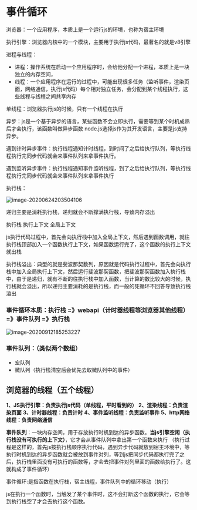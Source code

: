 # 事件循环

浏览器：一个应用程序，本质上是一个运行js的环境，也称为宿主环境

执行引擎：浏览器内核中的一个模块，主要用于执行js代码，最著名的就是v8引擎

进程与线程：

- 进程：操作系统在启动一个应用程序时，会给他分配一个进程，本质上是一块独立的内存空间，
- 线程：一个应用程序在运行的过程中，可能出现很多任务（监听事件，渲染页面，网络通信，执行js代码）每个相对独立任务，会分配到某个线程执行，这些线程与线程之间共享内存

单线程：浏览器执行js的时候，只有一个线程在执行

异步：js是一个基于异步的语言，某些函数不会立即执行，需要等到某个时机成熟后才会执行，该函数叫做异步函数 node.js选择js作为其开发语言，主要是js支持异步。



遇到计时异步事件：执行线程通知计时线程，到时间了之后给执行队列，等执行线程执行完同步代码就会来事件队列来拿事件执行。

遇到监听异步事件：执行线程通知事件监听线程，到了之后给执行队列，等执行线程执行完同步代码就会来事件队列来拿事件执行

执行栈：

![image-20200624203504106](../assets/image-20200624203504106.png)

递归主要是消耗执行栈，递归就会不断撑满执行栈，导致内存溢出





执行栈  执行上下文 全局上下文

js执行代码过程中，首先会向执行栈中加入全局上下文，然后遇到函数调用，就往执行栈顶部加入一个函数执行上下文，如果函数运行完了，这个函数的执行上下文就出栈



执行栈溢出：典型的就是斐波那契数列，原因就是代码执行过程中，首先会向执行栈中加入全局执行上下文，然后运行斐波那契函数，把斐波那契函数加入执行栈中，由于是递归，就有不断的往执行栈中加入函数，当计算的数比较大的时候，执行栈就会溢出，所以递归主要消耗的是执行栈，而一般的死循环不回答导致执行栈溢出



### 事件循环本质：执行栈 =》webapi（计时器线程等浏览器其他线程）=》事件队列 =》执行栈

![image-20200912185253227](../assets/image-20200912185253227.png)



### 事件队列：（类似两个数组）

- 宏队列
- 微队列（执行栈清空后会优先去取微队列中的事件）



## 浏览器的线程（五个线程）

**1、JS执行引擎：负责执行js代码（单线程，平时看到的）**
**2、渲染线程：负责渲染页面**
**3、计时器线程：负责计时**
**4、事件监听线程：负责监听事件**
**5、http网络线程：负责网络通信**

**事件队列**：一块内存空间，用于存放执行时机到达的异步函数。**当js引擎空闲（执行栈没有可执行的上下文）**，它才会从事件队列中拿出第一个函数来执行 
（执行过程是这样的，首先js按执行栈顺序执行代码，遇到异步代码就放到宿主环境中，等执行时机到达的异步函数就会被放到事件对列，等到js把同步代码都执行完了之后，执行栈里面没有可执行的函数等，才会去把事件对列里面的函数给执行了。这就构成了事件循环）

事件循环:是指函数在执行栈，宿主线程，事件队列中的循环移动（执行）

js在执行一个函数时，当触发了某个事件时，这不会打断这个函数的执行，它会等到执行栈空了才会去执行这个函数。